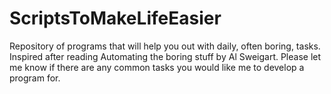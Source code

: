 # ScriptsToMakeLifeEasier
Repository of programs that will help you out with daily, often boring, tasks. 
Inspired after reading Automating the boring stuff by Al Sweigart.
Please let me know if there are any common tasks you would like me to develop a program for.
